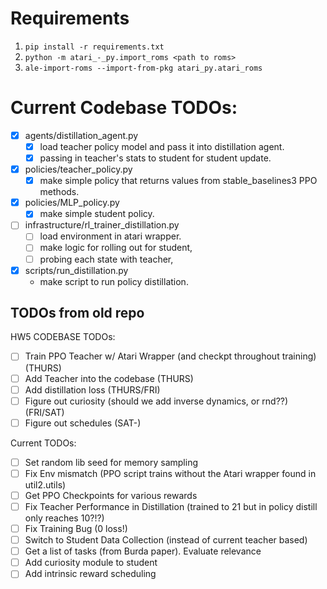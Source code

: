 # Requirements

1. `pip install -r requirements.txt`
2. `python -m atari_-_py.import_roms <path to roms>`
3. `ale-import-roms --import-from-pkg atari_py.atari_roms`

# Current Codebase TODOs:
- [x] agents/distillation_agent.py
    - [x] load teacher policy model and pass it into distillation agent.
    - [x] passing in teacher's stats to student for student update.
- [x] policies/teacher_policy.py
    - [x] make simple policy that returns values from stable_baselines3 PPO methods.
- [x] policies/MLP_policy.py
    - [x] make simple student policy.
- [ ] infrastructure/rl_trainer_distillation.py
    - [ ] load environment in atari wrapper.
    - [ ] make logic for rolling out for student, 
    - [ ] probing each state with teacher, 
- [x] scripts/run_distillation.py
    - make script to run policy distillation.

## TODOs from old repo
HW5 CODEBASE TODOs:
- [ ] Train PPO Teacher w/ Atari Wrapper (and checkpt throughout training) (THURS)
- [ ] Add Teacher into the codebase (THURS)
- [ ] Add distillation loss (THURS/FRI)
- [ ] Figure out curiosity (should we add inverse dynamics, or rnd??) (FRI/SAT)
- [ ] Figure out schedules (SAT-)

Current TODOs:
- [ ] Set random lib seed for memory sampling
- [ ] Fix Env mismatch (PPO script trains without the Atari wrapper found in util2.utils)
- [ ] Get PPO Checkpoints for various rewards
- [ ] Fix Teacher Performance in Distillation (trained to 21 but in policy distill only reaches 10?!?)
- [ ] Fix Training Bug (0 loss!)
- [ ] Switch to Student Data Collection (instead of current teacher based)
- [ ] Get a list of tasks (from Burda paper). Evaluate relevance
- [ ] Add curiosity module to student
- [ ] Add intrinsic reward scheduling